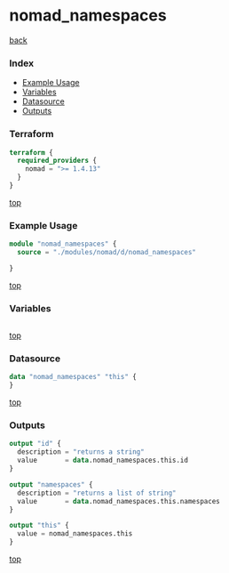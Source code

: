 # nomad_namespaces

[back](../nomad.md)

### Index

- [Example Usage](#example-usage)
- [Variables](#variables)
- [Datasource](#datasource)
- [Outputs](#outputs)

### Terraform

```terraform
terraform {
  required_providers {
    nomad = ">= 1.4.13"
  }
}
```

[top](#index)

### Example Usage

```terraform
module "nomad_namespaces" {
  source = "./modules/nomad/d/nomad_namespaces"

}
```

[top](#index)

### Variables

```terraform
```

[top](#index)

### Datasource

```terraform
data "nomad_namespaces" "this" {
}
```

[top](#index)

### Outputs

```terraform
output "id" {
  description = "returns a string"
  value       = data.nomad_namespaces.this.id
}

output "namespaces" {
  description = "returns a list of string"
  value       = data.nomad_namespaces.this.namespaces
}

output "this" {
  value = nomad_namespaces.this
}
```

[top](#index)
